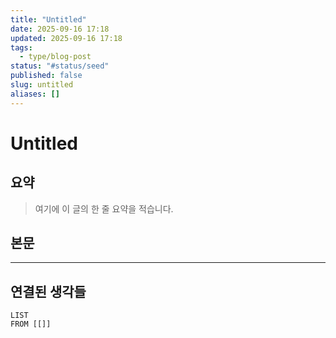 ```yaml
---
title: "Untitled"
date: 2025-09-16 17:18
updated: 2025-09-16 17:18
tags:
  - type/blog-post
status: "#status/seed"
published: false
slug: untitled
aliases: []
---
```


# Untitled

## 요약
> 여기에 이 글의 한 줄 요약을 적습니다.

## 본문


---
## 연결된 생각들
```dataview
LIST
FROM [[]]